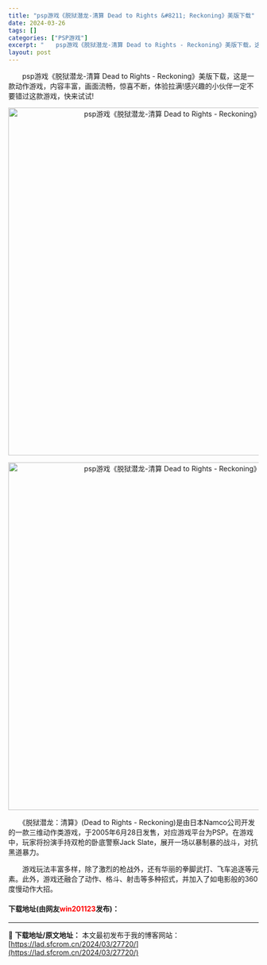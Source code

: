 ```yaml
---
title: "psp游戏《脱狱潜龙-清算 Dead to Rights &#8211; Reckoning》美版下载"
date: 2024-03-26
tags: []
categories: ["PSP游戏"]
excerpt: "　　psp游戏《脱狱潜龙-清算 Dead to Rights - Reckoning》美版下载，这是一款动作游戏，内容丰富，画面流畅，惊喜不断，体验拉满!感兴趣的小伙伴一定不要错过这款游戏，快来试试! 　　《脱狱潜龙：清算》(Dead to Rights - Reckoning)是由日本Namco公&hellip;"
layout: post
---
```


 <p>　　psp游戏《脱狱潜龙-清算 Dead to Rights - Reckoning》美版下载，这是一款动作游戏，内容丰富，画面流畅，惊喜不断，体验拉满!感兴趣的小伙伴一定不要错过这款游戏，快来试试!</p> <p align="center"><img align="" border="0" src="https://lad.sfcrom.cn/wp-content/uploads/2024/03/20240325_66020591e2286.webp" width="700" alt="psp游戏《脱狱潜龙-清算 Dead to Rights - Reckoning》美版下载" /></p> <p align="center"><img align="" border="0" src="https://lad.sfcrom.cn/wp-content/uploads/2024/03/20240325_6602059245005.webp" width="700" alt="psp游戏《脱狱潜龙-清算 Dead to Rights - Reckoning》美版下载" /></p> <p>　　《脱狱潜龙：清算》(Dead to Rights - Reckoning)是由日本Namco公司开发的一款三维动作类游戏，于2005年6月28日发售，对应游戏平台为PSP。在游戏中，玩家将扮演手持双枪的卧底警察Jack Slate，展开一场以暴制暴的战斗，对抗黑道暴力。</p> <p>　　游戏玩法丰富多样，除了激烈的枪战外，还有华丽的拳脚武打、飞车追逐等元素。此外，游戏还融合了动作、格斗、射击等多种招式，并加入了如电影般的360度慢动作大招。</p> <p><h4>下载地址(由网友<font color="red">win201123</font>发布)：</h4></p> 

---
📖 **下载地址/原文地址：** 本文最初发布于我的博客网站：[https://lad.sfcrom.cn/2024/03/27720/](https://lad.sfcrom.cn/2024/03/27720/)
